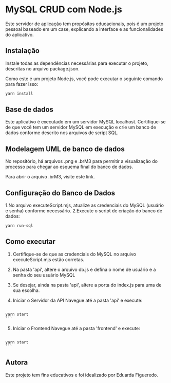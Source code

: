 # MySQL CRUD com Node.js
Este servidor de aplicação tem propósitos educacionais, pois é um projeto pessoal baseado em um case, explicando a interface e as funcionalidades do aplicativo. 

## Instalação
Instale todas as dependências necessárias para executar o projeto, descritas no arquivo package.json.

Como este é um projeto Node.js, você pode executar o seguinte comando para fazer isso:

```bash
yarn install
```

## Base de dados
Este aplicativo é executado em um servidor MySQL localhost. Certifique-se de que você tem um servidor MySQL em execução e crie um banco de dados conforme descrito nos arquivos de script SQL.

## Modelagem UML de banco de dados
No repositório, há arquivos .png e .brM3 para permitir a visualização do processo para chegar ao esquema final do banco de dados.

Para abrir o arquivo .brM3, visite este link.

## Configuração do Banco de Dados
  1.No arquivo executeScript.mjs, atualize as credenciais do MySQL (usuário e senha) conforme necessário.
  2.Execute o script de criação do banco de dados:

```bash
yarn run-sql
```

## Como executar
  1. Certifique-se de que as credenciais do MySQL no arquivo executeScript.mjs estão corretas.
  2. Na pasta 'api', altere o arquivo db.js e defina o nome de usuário e a senha do seu usuário MySQL
  3. Se desejar, ainda na pasta 'api', altere a porta do index.js para uma de sua escolha.
  4. Iniciar o Servidor da API
     Navegue até a pasta 'api' e execute:

     ```bash
    yarn start
    ```
  5. Iniciar o Frontend
     Navegue até a pasta 'frontend' e execute:

     ```bash
    yarn start
    ```

## Autora
Este projeto tem fins educativos e foi idealizado por Eduarda Figueredo.
     

    
